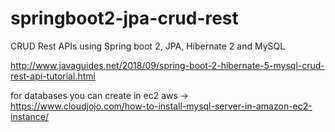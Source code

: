 # springboot2-jpa-crud-rest
CRUD Rest APIs using Spring boot 2, JPA, Hibernate 2 and MySQL

http://www.javaguides.net/2018/09/spring-boot-2-hibernate-5-mysql-crud-rest-api-tutorial.html


for databases you can create in ec2 aws -> https://www.cloudjojo.com/how-to-install-mysql-server-in-amazon-ec2-instance/